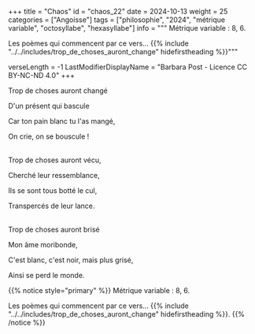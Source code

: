 +++
title = "Chaos"
id = "chaos_22"
date = 2024-10-13
weight = 25
categories = ["Angoisse"]
tags = ["philosophie", "2024", "métrique variable", "octosyllabe", "hexasyllabe"]
info = """
Métrique variable : 8, 6.

Les poèmes qui commencent par ce vers...
{{% include "../../includes/trop_de_choses_auront_change" hidefirstheading %}}"""

verseLength = -1
LastModifierDisplayName = "Barbara Post - Licence CC BY-NC-ND 4.0"
+++

Trop de choses auront changé

D'un présent qui bascule

Car ton pain blanc tu l'as mangé,

On crie, on se bouscule !

 \
Trop de choses auront vécu,

Cherché leur ressemblance,

Ils se sont tous botté le cul,

Transpercés de leur lance.

 \
Trop de choses auront brisé

Mon âme moribonde,

C'est blanc, c'est noir, mais plus grisé,

Ainsi se perd le monde.

{{% notice style="primary" %}}
Métrique variable : 8, 6.

Les poèmes qui commencent par ce vers...
{{% include "../../includes/trop_de_choses_auront_change" hidefirstheading %}}.
{{% /notice %}}
